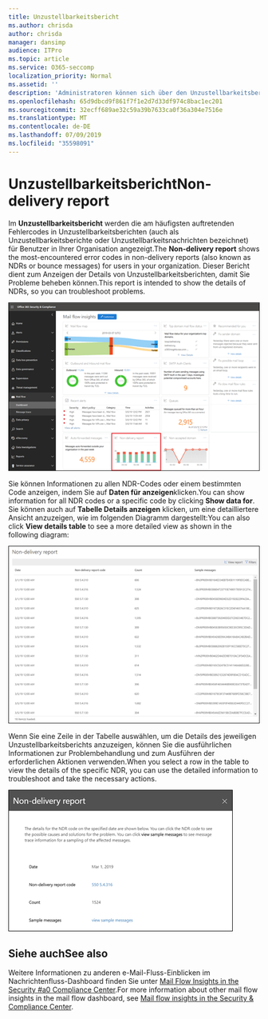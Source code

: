 ```yaml
---
title: Unzustellbarkeitsbericht
ms.author: chrisda
author: chrisda
manager: dansimp
audience: ITPro
ms.topic: article
ms.service: O365-seccomp
localization_priority: Normal
ms.assetid: ''
description: 'Administratoren können sich über den Unzustellbarkeitsbericht im Nachrichtenfluss-Dashboard im Security #a0 Compliance Center informieren.'
ms.openlocfilehash: 65d9dbcd9f861f7f1e2d7d33df974c8bac1ec201
ms.sourcegitcommit: 32ecff689ae32c59a39b7633ca0f36a304e7516e
ms.translationtype: MT
ms.contentlocale: de-DE
ms.lasthandoff: 07/09/2019
ms.locfileid: "35598091"
---
```

# <a name="non-delivery-report"></a><span data-ttu-id="beed2-103">Unzustellbarkeitsbericht</span><span class="sxs-lookup"><span data-stu-id="beed2-103">Non-delivery report</span></span>

<span data-ttu-id="beed2-104">Im **Unzustellbarkeitsbericht** werden die am häufigsten auftretenden Fehlercodes in Unzustellbarkeitsberichten (auch als Unzustellbarkeitsberichte oder Unzustellbarkeitsnachrichten bezeichnet) für Benutzer in Ihrer Organisation angezeigt.</span><span class="sxs-lookup"><span data-stu-id="beed2-104">The **Non-delivery report** shows the most-encountered error codes in non-delivery reports (also known as NDRs or bounce messages) for users in your organization.</span></span> <span data-ttu-id="beed2-105">Dieser Bericht dient zum Anzeigen der Details von Unzustellbarkeitsberichten, damit Sie Probleme beheben können.</span><span class="sxs-lookup"><span data-stu-id="beed2-105">This report is intended to show the details of NDRs, so you can troubleshoot problems.</span></span>

![Der Unzustellbarkeitsbericht im Nachrichtenfluss-Dashboard im Security #a0 Compliance Center](media/non-delivery-report-selected.png)

<span data-ttu-id="beed2-107">Sie können Informationen zu allen NDR-Codes oder einem bestimmten Code anzeigen, indem Sie auf **Daten für anzeigen**klicken.</span><span class="sxs-lookup"><span data-stu-id="beed2-107">You can show information for all NDR codes or a specific code by clicking **Show data for**.</span></span> <span data-ttu-id="beed2-108">Sie können auch auf **Tabelle Details anzeigen** klicken, um eine detailliertere Ansicht anzuzeigen, wie im folgenden Diagramm dargestellt:</span><span class="sxs-lookup"><span data-stu-id="beed2-108">You can also click **View details table** to see a more detailed view as shown in the following diagram:</span></span>

![Tabelle "Details anzeigen" im Unzustellbarkeitsbericht](media/non-delivery-report-view-details-table.png)

<span data-ttu-id="beed2-110">Wenn Sie eine Zeile in der Tabelle auswählen, um die Details des jeweiligen Unzustellbarkeitsberichts anzuzeigen, können Sie die ausführlichen Informationen zur Problembehandlung und zum Ausführen der erforderlichen Aktionen verwenden.</span><span class="sxs-lookup"><span data-stu-id="beed2-110">When you select a row in the table to view the details of the specific NDR, you can use the detailed information to troubleshoot and take the necessary actions.</span></span>

![Auswählen einer Zeile in der Tabelle "Details" im Unzustellbarkeitsbericht](media/non-delivery-report-details-table-select-row.png)

## <a name="see-also"></a><span data-ttu-id="beed2-112">Siehe auch</span><span class="sxs-lookup"><span data-stu-id="beed2-112">See also</span></span>

<span data-ttu-id="beed2-113">Weitere Informationen zu anderen e-Mail-Fluss-Einblicken im Nachrichtenfluss-Dashboard finden Sie unter [Mail Flow Insights in the Security #a0 Compliance Center](mail-flow-insights-v2.md).</span><span class="sxs-lookup"><span data-stu-id="beed2-113">For more information about other mail flow insights in the mail flow dashboard, see [Mail flow insights in the Security & Compliance Center](mail-flow-insights-v2.md).</span></span>
